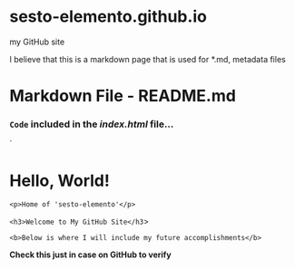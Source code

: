 # sesto-elemento.github.io
my GitHub site

I believe that this is a markdown page that is used for *.md, metadata files

# Markdown File - README.md


### `Code` included in the _index.html_ file...


`<h1>Hello, World!</h1>

`<p>Home of 'sesto-elemento'</p>`

`<h3>Welcome to My GitHub Site</h3`>

`<b>Below is where I will include my future accomplishments</b>`

**Check this just in case on GitHub to verify**
